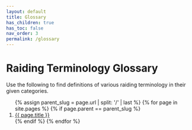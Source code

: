 ```yaml
---
layout: default
title: Glossary
has_children: true
has_toc: false
nav_order: 3
permalink: /glossary
---
```


# Raiding Terminology Glossary

Use the following to find definitions of various raiding terminology in their given categories.

<ol>
  {% assign parent_slug = page.url | split: '/' | last %}
  {% for page in site.pages %}
    {% if page.parent == parent_slug %}
      <li><a href="{{ site.baseurl }}{{ page.url }}">{{ page.title }}</a></li>
    {% endif %}
  {% endfor %}
</ol>